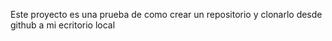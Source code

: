 Este proyecto es una prueba de como crear un repositorio y clonarlo desde github a mi ecritorio local
